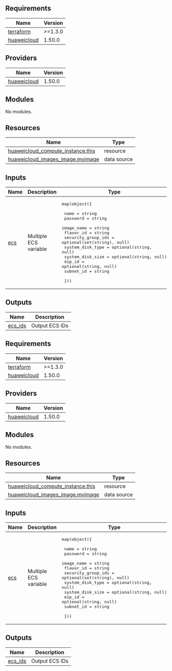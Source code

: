 ## Requirements

| Name | Version |
|------|---------|
| <a name="requirement_terraform"></a> [terraform](#requirement\_terraform) | >=1.3.0 |
| <a name="requirement_huaweicloud"></a> [huaweicloud](#requirement\_huaweicloud) | 1.50.0 |

## Providers

| Name | Version |
|------|---------|
| <a name="provider_huaweicloud"></a> [huaweicloud](#provider\_huaweicloud) | 1.50.0 |

## Modules

No modules.

## Resources

| Name | Type |
|------|------|
| [huaweicloud_compute_instance.this](https://registry.terraform.io/providers/huaweicloud/huaweicloud/1.50.0/docs/resources/compute_instance) | resource |
| [huaweicloud_images_image.myimage](https://registry.terraform.io/providers/huaweicloud/huaweicloud/1.50.0/docs/data-sources/images_image) | data source |

## Inputs

| Name | Description | Type | Default | Required |
|------|-------------|------|---------|:--------:|
| <a name="input_ecs"></a> [ecs](#input\_ecs) | Multiple ECS variable | <pre>map(object({<br><br>    name               = string<br>    password           = string<br>    image_name         = string<br>    flavor_id          = string<br>    security_group_ids = optional(set(string), null)<br>    system_disk_type   = optional(string, null)<br>    system_disk_size   = optional(string, null)<br>    eip_id             = optional(string, null)<br>    subnet_id          = string<br><br>  }))</pre> | n/a | yes |

## Outputs

| Name | Description |
|------|-------------|
| <a name="output_ecs_ids"></a> [ecs\_ids](#output\_ecs\_ids) | Output ECS IDs |

<!-- BEGIN_TF_DOCS -->
## Requirements

| Name | Version |
|------|---------|
| <a name="requirement_terraform"></a> [terraform](#requirement\_terraform) | >=1.3.0 |
| <a name="requirement_huaweicloud"></a> [huaweicloud](#requirement\_huaweicloud) | 1.50.0 |

## Providers

| Name | Version |
|------|---------|
| <a name="provider_huaweicloud"></a> [huaweicloud](#provider\_huaweicloud) | 1.50.0 |

## Modules

No modules.

## Resources

| Name | Type |
|------|------|
| [huaweicloud_compute_instance.this](https://registry.terraform.io/providers/huaweicloud/huaweicloud/1.50.0/docs/resources/compute_instance) | resource |
| [huaweicloud_images_image.myimage](https://registry.terraform.io/providers/huaweicloud/huaweicloud/1.50.0/docs/data-sources/images_image) | data source |

## Inputs

| Name | Description | Type | Default | Required |
|------|-------------|------|---------|:--------:|
| <a name="input_ecs"></a> [ecs](#input\_ecs) | Multiple ECS variable | <pre>map(object({<br><br>    name               = string<br>    password           = string<br>    image_name         = string<br>    flavor_id          = string<br>    security_group_ids = optional(set(string), null)<br>    system_disk_type   = optional(string, null)<br>    system_disk_size   = optional(string, null)<br>    eip_id             = optional(string, null)<br>    subnet_id          = string<br><br>  }))</pre> | n/a | yes |

## Outputs

| Name | Description |
|------|-------------|
| <a name="output_ecs_ids"></a> [ecs\_ids](#output\_ecs\_ids) | Output ECS IDs |
<!-- END_TF_DOCS -->